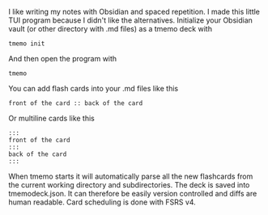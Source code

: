 I like writing my notes with Obsidian and spaced repetition. I made this little TUI program because I didn't like the alternatives. Initialize your Obsidian vault (or other directory with .md files) as a tmemo deck with
```
tmemo init
```
And then open the program with
```
tmemo
```
You can add flash cards into your .md files like this
```
front of the card :: back of the card
```
Or multiline cards like this
```
:::
front of the card
:::
back of the card
:::
```
When tmemo starts it will automatically parse all the new flashcards from the current working directory and subdirectories. The deck is saved into tmemodeck.json. It can therefore be easily version controlled and diffs are human readable. Card scheduling is done with FSRS v4.